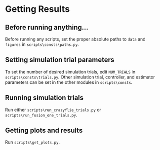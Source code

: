 # Getting Results

## Before running anything...
Before running any scripts, set the proper absolute paths to `data` and `figures` in `scripts\consts\paths.py`.


## Setting simulation trial parameters
To set the number of desired simulation trials, edit `NUM_TRIALS` in `scripts\consts\trials.py`. Other simulation trial, controller, and estimator parameters can be set in the other modules in `scripts\consts`.


## Running simulation trials
Run either `scripts\run_crazyflie_trials.py` or `scripts\run_fusion_one_trials.py`.


## Getting plots and results
Run `scripts\get_plots.py`.
